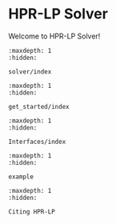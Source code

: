 # HPR-LP Solver

Welcome to HPR-LP Solver!

```{toctree}
:maxdepth: 1
:hidden:

solver/index
```

```{toctree}
:maxdepth: 1
:hidden:

get_started/index
```

```{toctree}
:maxdepth: 1
:hidden:

Interfaces/index
```

```{toctree}
:maxdepth: 1
:hidden:

example
```

```{toctree}
:maxdepth: 1
:hidden:

Citing HPR-LP
```
